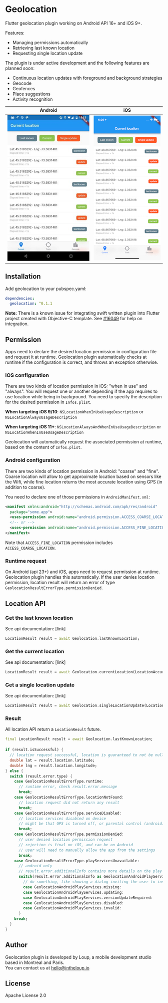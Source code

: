 # Geolocation

Flutter geolocation plugin working on Android API 16+ and iOS 9+.  

Features:

* Managing permissions automatically
* Retrieving last known location
* Requesting single location update

The plugin is under active development and the following features are planned soon:

* Continuous location updates with foreground and background strategies
* Geocode
* Geofences
* Place suggestions
* Activity recognition


Android | iOS
:---: | :---:
![](https://github.com/loup-v/geolocation/blob/master/doc/android_screenshot.jpg?raw=true) | ![](https://github.com/loup-v/geolocation/blob/master/doc/ios_screenshot.jpg?raw=true)


## Installation

Add geolocation to your pubspec.yaml:

```yaml
dependencies:
  geolocation: ^0.1.1
```

**Note:** There is a known issue for integrating swift written plugin into Flutter project created with Objective-C template.
See [#16049](https://github.com/flutter/flutter/issues/16049) for help on integration. 


## Permission

Apps need to declare the desired location permission in configuration file and request it at runtime.
Geolocation plugin automatically checks at runtime if the configuration is correct, and throws an exception otherwise. 

### iOS configuration

There are two kinds of location permission in iOS: "when in use" and "always".
You will request one or another depending if the app requires to use location while being in background.
You need to specify the description for the desired permission in `Infos.plist`.

**When targeting iOS 9/10**: `NSLocationWhenInUseUsageDescription` or `NSLocationAlwaysUsageDescription`

**When targeting iOS 11+**: `NSLocationAlwaysAndWhenInUseUsageDescription` or `NSLocationWhenInUseUsageDescription`

Geolocation will automatically request the associated permission at runtime, based on the content of `Infos.plist`.

### Android configuration

There are two kinds of location permission in Android: "coarse" and "fine".
Coarse location will allow to get approximate location based on sensors like the Wifi, while fine location returns the most accurate location using GPS (in addition to coarse).

You need to declare one of those permissions in `AndroidManifest.xml`:
```xml
<manifest xmlns:android="http://schemas.android.com/apk/res/android"
  package="some.app">
  <uses-permission android:name="android.permission.ACCESS_COARSE_LOCATION" />
  <!-- or -->
  <uses-permission android:name="android.permission.ACCESS_FINE_LOCATION" />
</manifest>
``` 
  
Note that `ACCESS_FINE_LOCATION` permission includes `ACCESS_COARSE_LOCATION`.

### Runtime request

On Android (api 23+) and iOS, apps need to request permission at runtime.
Geolocation plugin handles this automatically. 
If the user denies location permission, location result will return an error of type `GeolocationResultErrorType.permissionDenied`. 


## Location API

### Get the last known location

See api documentation: [link]

```dart
LocationResult result = await Geolocation.lastKnownLocation;
```


### Get the current location

See api documentation: [link]

```dart
LocationResult result = await Geolocation.currentLocation(LocationAccuracy.best);
```


### Get a single location update

See api documentation: [link]

```dart
LocationResult result = await Geolocation.singleLocationUpdate(LocationAccuracy.best);
```


### Result

All location API return a `LocationResult` future.

```dart
final LocationResult result = await Geolocation.lastKnownLocation;

if (result.isSuccessful) {
  // location request successful, location is guaranteed to not be null 
  double lat = result.location.latitude;
  double lng = result.location.longitude;
} else {
  switch (result.error.type) {
    case GeolocationResultErrorType.runtime:
      // runtime error, check result.error.message
      break;
    case GeolocationResultErrorType.locationNotFound:
      // location request did not return any result
      break;
    case GeolocationResultErrorType.serviceDisabled:
      // location services disabled on device
      // might be that GPS is turned off, or parental control (android) 
      break;
    case GeolocationResultErrorType.permissionDenied:
      // user denied location permission request
      // rejection is final on iOS, and can be on Android
      // user will need to manually allow the app from the settings
      break;
    case GeolocationResultErrorType.playServicesUnavailable:
      // android only
      // result.error.additionalInfo contains more details on the play services error
      switch(result.error.additionalInfo as GeolocationAndroidPlayServices) {
        // do something, like showing a dialog inviting the user to install/update play services
        case GeolocationAndroidPlayServices.missing:
        case GeolocationAndroidPlayServices.updating:
        case GeolocationAndroidPlayServices.versionUpdateRequired:
        case GeolocationAndroidPlayServices.disabled:
        case GeolocationAndroidPlayServices.invalid:
      }
    break;
  }
}
``` 


## Author

Geolocation plugin is developed by Loup, a mobile development studio based in Montreal and Paris.  
You can contact us at <hello@intheloup.io>


## License

Apache License 2.0
